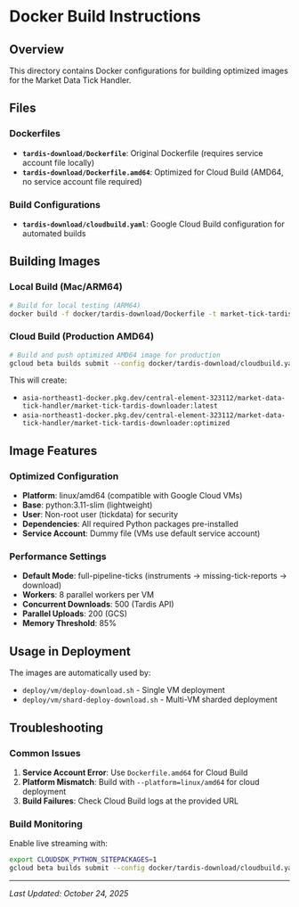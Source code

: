 # Docker Build Instructions

## Overview
This directory contains Docker configurations for building optimized images for the Market Data Tick Handler.

## Files

### Dockerfiles
- **`tardis-download/Dockerfile`**: Original Dockerfile (requires service account file locally)
- **`tardis-download/Dockerfile.amd64`**: Optimized for Cloud Build (AMD64, no service account file required)

### Build Configurations
- **`tardis-download/cloudbuild.yaml`**: Google Cloud Build configuration for automated builds

## Building Images

### Local Build (Mac/ARM64)
```bash
# Build for local testing (ARM64)
docker build -f docker/tardis-download/Dockerfile -t market-tick-tardis-downloader:local .
```

### Cloud Build (Production AMD64)
```bash
# Build and push optimized AMD64 image for production
gcloud beta builds submit --config docker/tardis-download/cloudbuild.yaml .
```

This will create:
- `asia-northeast1-docker.pkg.dev/central-element-323112/market-data-tick-handler/market-tick-tardis-downloader:latest`
- `asia-northeast1-docker.pkg.dev/central-element-323112/market-data-tick-handler/market-tick-tardis-downloader:optimized`

## Image Features

### Optimized Configuration
- **Platform**: linux/amd64 (compatible with Google Cloud VMs)
- **Base**: python:3.11-slim (lightweight)
- **User**: Non-root user (tickdata) for security
- **Dependencies**: All required Python packages pre-installed
- **Service Account**: Dummy file (VMs use default service account)

### Performance Settings
- **Default Mode**: full-pipeline-ticks (instruments → missing-tick-reports → download)
- **Workers**: 8 parallel workers per VM
- **Concurrent Downloads**: 500 (Tardis API)
- **Parallel Uploads**: 200 (GCS)
- **Memory Threshold**: 85%

## Usage in Deployment

The images are automatically used by:
- `deploy/vm/deploy-download.sh` - Single VM deployment
- `deploy/vm/shard-deploy-download.sh` - Multi-VM sharded deployment

## Troubleshooting

### Common Issues
1. **Service Account Error**: Use `Dockerfile.amd64` for Cloud Build
2. **Platform Mismatch**: Build with `--platform=linux/amd64` for cloud deployment
3. **Build Failures**: Check Cloud Build logs at the provided URL

### Build Monitoring
Enable live streaming with:
```bash
export CLOUDSDK_PYTHON_SITEPACKAGES=1
gcloud beta builds submit --config docker/tardis-download/cloudbuild.yaml .
```

---
*Last Updated: October 24, 2025*

